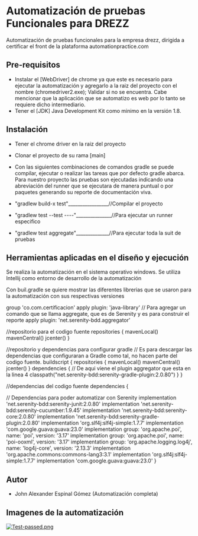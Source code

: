 # Automatización de pruebas Funcionales para DREZZ
Automatización de pruebas funcionales para la empresa drezz, dirigida a certificar el front de la plataforma automationpractice.com

## Pre-requisitos

* Instalar el [WebDriver] de chrome ya que este es necesario para ejecutar la automatización y agregarlo a la raiz del proyecto con el nombre (chromedriver2.exe); Validar si no se encuentra. Cabe mencionar que la aplicación que se automatizo es web por lo tanto se requiere dicho intermediario.
* Tener el [JDK] Java Development Kit como minimo en la versión 1.8.

## Instalación 

* Tener el chrome driver en la raiz del proyecto
* Clonar el proyecto de su rama [main]
* Con las siguientes combinaciones de comandos gradle se puede compilar, ejecutar
o realizar las tareas que por defecto gradle abarca. 
Para nuestro proyecto las pruebas son ejecutadas indicando una abreviación del runner que se ejecutara de manera puntual o por paquetes
generando su reporte de documentación viva.

* "gradlew build-x test"_________________//Compilar el proyecto
* "gradlew test --test *----*"_______________//Para ejecutar un runner especifico
* "gradlew test aggregate"______________//Para ejecutar toda la suit de pruebas

## Herramientas aplicadas en el diseño y ejecución

Se realiza la automatización en el sistema operativo windows.
Se utiliza Intellij como entorno de desarrollo de la automatización

Con buil.gradle se quiere mostrar las diferentes librerias que se usaron para la automatización con sus respectivas versiones

group 'co.com.certificacion'
apply plugin: 'java-library'
// Para agregar un comando que se llama aggregate, que es de Serenity y es para construir el reporte
apply plugin: 'net.serenity-bdd.aggregator'

//repositorio para el codigo fuente
repositories {
mavenLocal()
mavenCentral()
jcenter()
}

//repositorio y dependencias para configurar gradle
// Es para descargar las dependencias que configuraran a Gradle como tal, no hacen parte del codigo fuente.
buildscript {
repositories {
mavenLocal()
mavenCentral()
jcenter()
}
dependencies {
// De aqui viene el plugin aggregator que esta en la linea 4
classpath("net.serenity-bdd:serenity-gradle-plugin:2.0.80")
}
}

//dependencias del codigo fuente
dependencies {

// Dependencias para poder automatizar con Serenity
implementation 'net.serenity-bdd:serenity-junit:2.0.80'
implementation 'net.serenity-bdd:serenity-cucumber:1.9.45'
implementation 'net.serenity-bdd:serenity-core:2.0.80'
implementation 'net.serenity-bdd:serenity-gradle-plugin:2.0.80'
implementation 'org.slf4j:slf4j-simple:1.7.7'
implementation 'com.google.guava:guava:23.0'
implementation group: 'org.apache.poi', name: 'poi', version: '3.17'
implementation group: 'org.apache.poi', name: 'poi-ooxml', version: '3.17'
implementation group: 'org.apache.logging.log4j', name: 'log4j-core', version: '2.13.3'
implementation 'org.apache.commons:commons-lang3:3.1'
implementation 'org.slf4j:slf4j-simple:1.7.7'
implementation 'com.google.guava:guava:23.0'
}

## Autor

* John Alexander Espinal Gómez (Automatización completa)

## Imagenes de la automatización

[![Test-passed.png](https://i.postimg.cc/7ZZH992n/Test-passed.png)](https://postimg.cc/kBLPXxw2)
